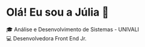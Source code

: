 <h1>Olá! Eu sou a Júlia 👋</h1>

🎓 Análise e Desenvolvimento de Sistemas - UNIVALI <br>
💻 Desenvolvedora Front End Jr. <br>


